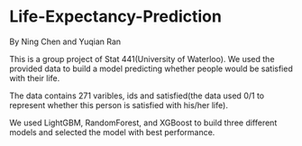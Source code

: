 # Life-Expectancy-Prediction
By Ning Chen and Yuqian Ran

This is a group project of Stat 441(University of Waterloo). 
We used the provided data to build a model predicting whether people would be satisfied with their life.

The data contains 271 varibles, ids and satisfied(the data used 0/1 to represent whether this person is satisfied with his/her life).

We used LightGBM, RandomForest, and XGBoost to build three different models and selected the model with best performance. 
